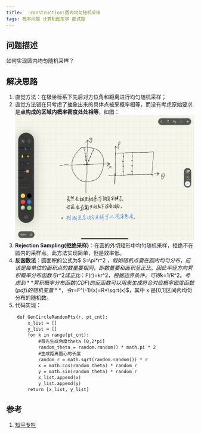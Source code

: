 ```yaml
---
title:  :construction:圆内均匀随机采样
tags: 概率问题 计算机图形学 面试题
---
```


## 问题描述
如何实现圆内均匀随机采样？

## 解决思路
1. 直觉方法：在极坐标系下先后对方位角和距离进行均匀随机采样；
2. 直觉方法错在只考虑了抽象出来的具体点被采概率相等，而没有考虑原始要求是**点构成的区域内概率密度处处相等**，如图：
![circle_sample](/assets/images/circle_sample.png)
3. **Rejection Sampling(拒绝采样)**：在圆的外切矩形中均匀随机采样，拒绝不在圆内的采样点。此方法实现简单，但是效率低。
4. **反函数法**：圆面积的公式为$ S=\pi*r^2 $，假如随机点要在圆内均匀分布，应该是每单位的面积点的数量要相同，即数量要和面积呈正比。因此半径方向累积概率分布函数与$r^2$成正比：$F(r)=kr^2$，根据边界条件，可得$k=1/R^2$。考虑到**累积概率分布函数(CDF)的反函数可以用来生成符合对应概率密度函数(pdf)的随机变量**，令$r=F^(-1)(x)=R\*\sqrt(x)$，其中 x 是\[0,1\]区间内均匀分布的随机数。
5. 代码实现：
```
    def GenCircleRandomPts(r, pt_cnt):        
        x_list = []
        y_list = []
        for k in range(pt_cnt):
            #首先生成角度theta [0,2*pi]
            random_theta = random.random() * math.pi * 2
            #生成距离圆心的长度
            random_r = math.sqrt(random.random()) * r
            x = math.cos(random_theta) * random_r
            y = math.sin(random_theta) * random_r
            x_list.append(x)
            y_list.append(y)
        return [x_list, y_list]
```

## 参考
1. [知乎专栏](https://zhuanlan.zhihu.com/p/447898464)